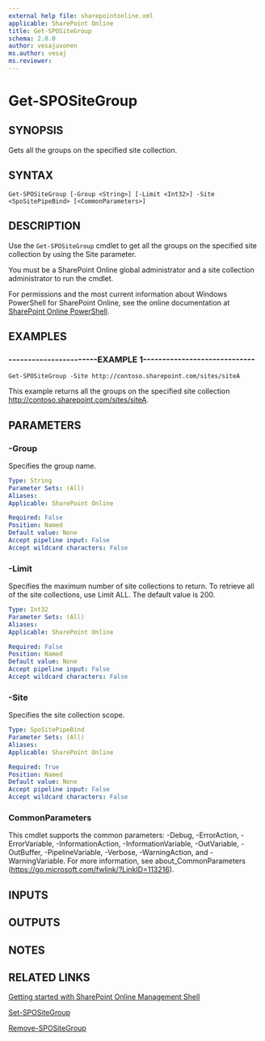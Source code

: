 ```yaml
---
external help file: sharepointonline.xml
applicable: SharePoint Online
title: Get-SPOSiteGroup
schema: 2.0.0
author: vesajuvonen
ms.author: vesaj
ms.reviewer:
---
```


# Get-SPOSiteGroup

## SYNOPSIS
Gets all the groups on the specified site collection.


## SYNTAX

```
Get-SPOSiteGroup [-Group <String>] [-Limit <Int32>] -Site <SpoSitePipeBind> [<CommonParameters>]
```

## DESCRIPTION
Use the `Get-SPOSiteGroup` cmdlet to get all the groups on the specified site collection by using the Site parameter.

You must be a SharePoint Online global administrator and a site collection administrator to run the cmdlet.

For permissions and the most current information about Windows PowerShell for SharePoint Online, see the online documentation at [SharePoint Online PowerShell](https://docs.microsoft.com/powershell/module/sharepoint-online/index).

## EXAMPLES

### -----------------------EXAMPLE 1-----------------------------
```
Get-SPOSiteGroup -Site http://contoso.sharepoint.com/sites/siteA
```
This example returns all the groups on the specified site collection http://contoso.sharepoint.com/sites/siteA.


## PARAMETERS

### -Group
Specifies the group name.


```yaml
Type: String
Parameter Sets: (All)
Aliases: 
Applicable: SharePoint Online

Required: False
Position: Named
Default value: None
Accept pipeline input: False
Accept wildcard characters: False
```

### -Limit
Specifies the maximum number of site collections to return. To retrieve all of the site collections, use Limit ALL. The default value is 200.


```yaml
Type: Int32
Parameter Sets: (All)
Aliases: 
Applicable: SharePoint Online

Required: False
Position: Named
Default value: None
Accept pipeline input: False
Accept wildcard characters: False
```

### -Site
Specifies the site collection scope.


```yaml
Type: SpoSitePipeBind
Parameter Sets: (All)
Aliases: 
Applicable: SharePoint Online

Required: True
Position: Named
Default value: None
Accept pipeline input: False
Accept wildcard characters: False
```

### CommonParameters
This cmdlet supports the common parameters: -Debug, -ErrorAction, -ErrorVariable, -InformationAction, -InformationVariable, -OutVariable, -OutBuffer, -PipelineVariable, -Verbose, -WarningAction, and -WarningVariable. For more information, see about_CommonParameters (https://go.microsoft.com/fwlink/?LinkID=113216).

## INPUTS

## OUTPUTS

## NOTES

## RELATED LINKS

[Getting started with SharePoint Online Management Shell](https://docs.microsoft.com/powershell/sharepoint/sharepoint-online/connect-sharepoint-online?view=sharepoint-ps)

[Set-SPOSiteGroup](Set-SPOSiteGroup.md)

[Remove-SPOSiteGroup](Remove-SPOSiteGroup.md)
